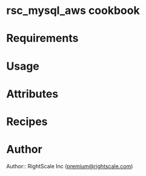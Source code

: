 # rsc_mysql_aws cookbook

# Requirements

# Usage

# Attributes

# Recipes

# Author

Author:: RightScale Inc (<premium@rightscale.com>)
